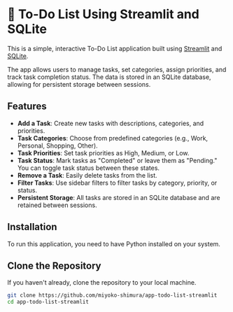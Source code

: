 # 📝 To-Do List Using Streamlit and SQLite

This is a simple, interactive To-Do List application built using [Streamlit](https://streamlit.io/) and [SQLite](https://www.sqlite.org/). 

The app allows users to manage tasks, set categories, assign priorities, and track task completion status. The data is stored in an SQLite database, allowing for persistent storage between sessions.

## Features

- **Add a Task**: Create new tasks with descriptions, categories, and priorities.
- **Task Categories**: Choose from predefined categories (e.g., Work, Personal, Shopping, Other).
- **Task Priorities**: Set task priorities as High, Medium, or Low.
- **Task Status**: Mark tasks as "Completed" or leave them as "Pending." You can toggle task status between these states.
- **Remove a Task**: Easily delete tasks from the list.
- **Filter Tasks**: Use sidebar filters to filter tasks by category, priority, or status.
- **Persistent Storage**: All tasks are stored in an SQLite database and are retained between sessions.

## Installation

To run this application, you need to have Python installed on your system.

## Clone the Repository

If you haven't already, clone the repository to your local machine.

```bash
git clone https://github.com/miyoko-shimura/app-todo-list-streamlit
cd app-todo-list-streamlit
